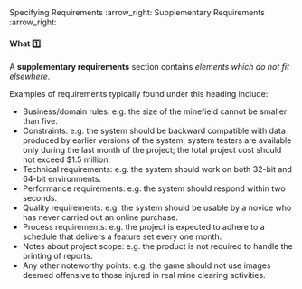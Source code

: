 <link rel="stylesheet" href="{{baseUrl}}/css/textbook.css">

<div class="website-content">

<div id="path">Specifying Requirements :arrow_right: Supplementary Requirements :arrow_right:</div>

<div id="title">

#### What :one:

</div>

<div id="body">

A **supplementary requirements** section contains _elements which do not fit elsewhere_.

Examples of requirements typically found under this heading include:

<tip-box>

*	Business/domain rules:   e.g. the size of the minefield cannot be smaller than five.
*	Constraints: e.g.  the system should be backward compatible with data produced by earlier versions of the system; system testers are available only during the last month of the project; the total project cost should not exceed $1.5 million.
*	Technical requirements: e.g. the system should work on both 32-bit and 64-bit environments.
*	Performance requirements: e.g. the system should respond within two seconds.
*	Quality requirements: e.g. the system should be usable by a novice who has never carried out an online purchase.
*	Process requirements: e.g. the project is expected to adhere to a schedule that delivers a feature set every one month.
*	Notes about project scope: e.g. the product is not required to handle the printing of reports.
*	Any other noteworthy points: e.g. the game should not use images deemed offensive to those injured in real mine clearing activities.

</tip-box>

</div>

<div id="extras">
<div>

</div>
